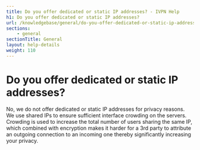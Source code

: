 ```yaml
---
title: Do you offer dedicated or static IP addresses? - IVPN Help
h1: Do you offer dedicated or static IP addresses?
url: /knowledgebase/general/do-you-offer-dedicated-or-static-ip-addresses/
sections:
    - general
sectionTitle: General
layout: help-details
weight: 110
---
```

# Do you offer dedicated or static IP addresses?

No, we do not offer dedicated or static IP addresses for privacy reasons. We use shared IPs to ensure sufficient interface crowding on the servers. Crowding is used to increase the total number of users sharing the same IP,  which combined with encryption makes it harder for a 3rd party to attribute an outgoing connection to an incoming one thereby significantly increasing your privacy.
